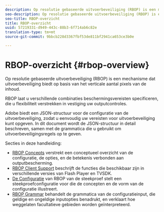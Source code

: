 ```yaml
---
description: Op resolutie gebaseerde uitvoerbeveiliging (RBOP) is een mechanisme dat uitvoerbeveiliging biedt op basis van het verticale aantal pixels van de inhoud.
seo-description: Op resolutie gebaseerde uitvoerbeveiliging (RBOP) is een mechanisme dat uitvoerbeveiliging biedt op basis van het verticale aantal pixels van de inhoud.
seo-title: RBOP-overzicht
title: RBOP-overzicht
uuid: 57219331-d949-443c-88b3-6f714ab6c82e
translation-type: tm+mt
source-git-commit: 9bbcb228d3367fbf53de811bf2941ca653ce3b0e

---
```



# RBOP-overzicht {#rbop-overview}

Op resolutie gebaseerde uitvoerbeveiliging (RBOP) is een mechanisme dat uitvoerbeveiliging biedt op basis van het verticale aantal pixels van de inhoud.

RBOP laat u verschillende combinaties beschermingsvereisten specificeren, die u flexibiliteit verstrekken in vestiging uw outputcontroles.

Adobe biedt een JSON-structuur voor de configuratie van de uitvoerbeveiliging, zodat u eenvoudig uw vereisten voor uitvoerbeveiliging kunt opgeven. In dit document wordt de JSON-structuur in detail beschreven, samen met de grammatica die u gebruikt om uitvoerbeveiligingsregels op te geven.

Secties in deze handleiding:

* [RBOP Concepts](../RBOP/output-protection-concepts.md) verstrekt een conceptueel overzicht van de configuratie, de opties, en de betekenis verbonden aan outputbescherming.
* [RBOP Client Support](../RBOP/client-support.md) beschrijft de functies die beschikbaar zijn in verschillende versies van Flash Player en TVSDK.
* [De Configuratie](../RBOP/sample-output-protection-config.md) van RBOP van de steekproef stelt een steekproefconfiguratie voor die de concepten en de vorm van de configuratie illustreert.
* [RBOP Grammar](../RBOP/output-protection-grammar.md) behandelt de grammatica van de configuratieinput, die geldige en ongeldige inputopties benadrukt, en verklaart hoe weggelaten facultatieve gebieden worden geïnterpreteerd.

